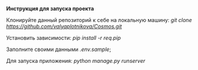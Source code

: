 **Инструкция для запуска проекта**

Клонируйте данный репозиторий к себе на локальную машину: *git clone https://github.com/valyaplotnikova/Cosmos.git*

Установить зависимости: *pip install -r req.pip*

Заполните своими данными *.env.sample*;

Для запуска приложения: *python manage.py runserver*